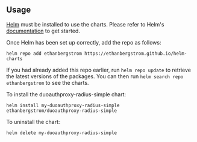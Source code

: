 ## Usage

[Helm](https://helm.sh) must be installed to use the charts. Please refer to Helm's [documentation](https://helm.sh/docs) to get started.

Once Helm has been set up correctly, add the repo as follows:

    helm repo add ethanbergstrom https://ethanbergstrom.github.io/helm-charts

If you had already added this repo earlier, run `helm repo update` to retrieve the latest versions of the packages.  You can then run `helm search repo ethanbergstrom` to see the charts.

To install the duoauthproxy-radius-simple chart:

    helm install my-duoauthproxy-radius-simple ethanbergstrom/duoauthproxy-radius-simple

To uninstall the chart:

    helm delete my-duoauthproxy-radius-simple